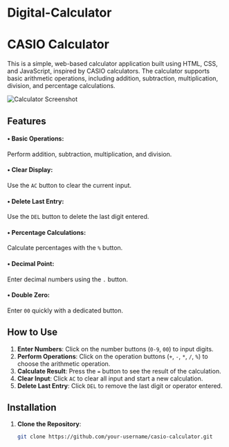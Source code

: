 # Digital-Calculator

# CASIO Calculator

This is a simple, web-based calculator application built using HTML, CSS, and JavaScript, inspired by CASIO calculators. The calculator supports basic arithmetic operations, including addition, subtraction, multiplication, division, and percentage calculations.

![Calculator Screenshot](screenshot.png)

## Features

#### • Basic Operations:
Perform addition, subtraction, multiplication, and division.

#### • Clear Display:
Use the `AC` button to clear the current input.

#### • Delete Last Entry:
Use the `DEL` button to delete the last digit entered.

#### • Percentage Calculations:
Calculate percentages with the `%` button.

#### • Decimal Point:
Enter decimal numbers using the `.` button.

#### • Double Zero:
Enter `00` quickly with a dedicated button.

## How to Use

1. **Enter Numbers**: Click on the number buttons (`0-9`, `00`) to input digits.
2. **Perform Operations**: Click on the operation buttons (`+`, `-`, `*`, `/`, `%`) to choose the arithmetic operation.
3. **Calculate Result**: Press the `=` button to see the result of the calculation.
4. **Clear Input**: Click `AC` to clear all input and start a new calculation.
5. **Delete Last Entry**: Click `DEL` to remove the last digit or operator entered.

## Installation

1. **Clone the Repository**:
   ```bash
   git clone https://github.com/your-username/casio-calculator.git


